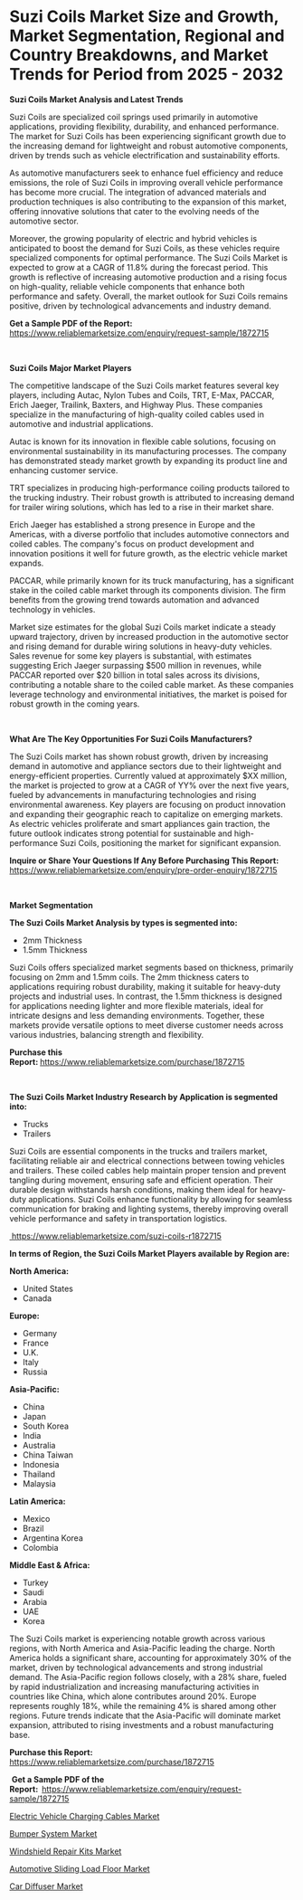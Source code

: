<p><h1>Suzi Coils Market Size and Growth, Market Segmentation, Regional and Country Breakdowns, and Market Trends for Period from 2025 -  2032</h1></p><p><strong>Suzi Coils Market Analysis and Latest Trends</strong></p>
<p><p>Suzi Coils are specialized coil springs used primarily in automotive applications, providing flexibility, durability, and enhanced performance. The market for Suzi Coils has been experiencing significant growth due to the increasing demand for lightweight and robust automotive components, driven by trends such as vehicle electrification and sustainability efforts. </p><p>As automotive manufacturers seek to enhance fuel efficiency and reduce emissions, the role of Suzi Coils in improving overall vehicle performance has become more crucial. The integration of advanced materials and production techniques is also contributing to the expansion of this market, offering innovative solutions that cater to the evolving needs of the automotive sector.</p><p>Moreover, the growing popularity of electric and hybrid vehicles is anticipated to boost the demand for Suzi Coils, as these vehicles require specialized components for optimal performance. The Suzi Coils Market is expected to grow at a CAGR of 11.8% during the forecast period. This growth is reflective of increasing automotive production and a rising focus on high-quality, reliable vehicle components that enhance both performance and safety. Overall, the market outlook for Suzi Coils remains positive, driven by technological advancements and industry demand.</p></p>
<p><strong>Get a Sample PDF of the Report:&nbsp;</strong> <a href="https://www.reliablemarketsize.com/enquiry/request-sample/1872715?utm_campaign=2034&utm_medium=2&utm_source=Github&utm_content=ia&utm_term=30032025&utm_id=suzi-coils">https://www.reliablemarketsize.com/enquiry/request-sample/1872715</a></p>
<p>&nbsp;</p>
<p><strong>Suzi Coils Major Market Players</strong></p>
<p><p>The competitive landscape of the Suzi Coils market features several key players, including Autac, Nylon Tubes and Coils, TRT, E-Max, PACCAR, Erich Jaeger, Trailink, Baxters, and Highway Plus. These companies specialize in the manufacturing of high-quality coiled cables used in automotive and industrial applications.</p><p>Autac is known for its innovation in flexible cable solutions, focusing on environmental sustainability in its manufacturing processes. The company has demonstrated steady market growth by expanding its product line and enhancing customer service.</p><p>TRT specializes in producing high-performance coiling products tailored to the trucking industry. Their robust growth is attributed to increasing demand for trailer wiring solutions, which has led to a rise in their market share. </p><p>Erich Jaeger has established a strong presence in Europe and the Americas, with a diverse portfolio that includes automotive connectors and coiled cables. The company's focus on product development and innovation positions it well for future growth, as the electric vehicle market expands.</p><p>PACCAR, while primarily known for its truck manufacturing, has a significant stake in the coiled cable market through its components division. The firm benefits from the growing trend towards automation and advanced technology in vehicles.</p><p>Market size estimates for the global Suzi Coils market indicate a steady upward trajectory, driven by increased production in the automotive sector and rising demand for durable wiring solutions in heavy-duty vehicles. Sales revenue for some key players is substantial, with estimates suggesting Erich Jaeger surpassing $500 million in revenues, while PACCAR reported over $20 billion in total sales across its divisions, contributing a notable share to the coiled cable market. As these companies leverage technology and environmental initiatives, the market is poised for robust growth in the coming years.</p></p>
<p>&nbsp;</p>
<p><strong>What Are The Key Opportunities For Suzi Coils Manufacturers?</strong></p>
<p><p>The Suzi Coils market has shown robust growth, driven by increasing demand in automotive and appliance sectors due to their lightweight and energy-efficient properties. Currently valued at approximately $XX million, the market is projected to grow at a CAGR of YY% over the next five years, fueled by advancements in manufacturing technologies and rising environmental awareness. Key players are focusing on product innovation and expanding their geographic reach to capitalize on emerging markets. As electric vehicles proliferate and smart appliances gain traction, the future outlook indicates strong potential for sustainable and high-performance Suzi Coils, positioning the market for significant expansion.</p></p>
<p><strong>Inquire or Share Your Questions If Any Before Purchasing This Report:</strong> <a href="https://www.reliablemarketsize.com/enquiry/pre-order-enquiry/1872715?utm_campaign=2034&utm_medium=2&utm_source=Github&utm_content=ia&utm_term=30032025&utm_id=suzi-coils">https://www.reliablemarketsize.com/enquiry/pre-order-enquiry/1872715</a></p>
<p>&nbsp;</p>
<p><strong>Market Segmentation</strong></p>
<p><strong>The Suzi Coils Market Analysis by types is segmented into:</strong></p>
<p><ul><li>2mm Thickness</li><li>1.5mm Thickness</li></ul></p>
<p><p>Suzi Coils offers specialized market segments based on thickness, primarily focusing on 2mm and 1.5mm coils. The 2mm thickness caters to applications requiring robust durability, making it suitable for heavy-duty projects and industrial uses. In contrast, the 1.5mm thickness is designed for applications needing lighter and more flexible materials, ideal for intricate designs and less demanding environments. Together, these markets provide versatile options to meet diverse customer needs across various industries, balancing strength and flexibility.</p></p>
<p><strong>Purchase this Report:&nbsp;</strong><a href="https://www.reliablemarketsize.com/purchase/1872715?utm_campaign=2034&utm_medium=2&utm_source=Github&utm_content=ia&utm_term=30032025&utm_id=suzi-coils">https://www.reliablemarketsize.com/purchase/1872715</a></p>
<p>&nbsp;</p>
<p><strong>The Suzi Coils Market Industry Research by Application is segmented into:</strong></p>
<p><ul><li>Trucks</li><li>Trailers</li></ul></p>
<p><p>Suzi Coils are essential components in the trucks and trailers market, facilitating reliable air and electrical connections between towing vehicles and trailers. These coiled cables help maintain proper tension and prevent tangling during movement, ensuring safe and efficient operation. Their durable design withstands harsh conditions, making them ideal for heavy-duty applications. Suzi Coils enhance functionality by allowing for seamless communication for braking and lighting systems, thereby improving overall vehicle performance and safety in transportation logistics.</p></p>
<p><a href="https://www.reliablemarketsize.com/suzi-coils-r1872715?utm_campaign=2034&utm_medium=2&utm_source=Github&utm_content=ia&utm_term=30032025&utm_id=suzi-coils">&nbsp;https://www.reliablemarketsize.com/suzi-coils-r1872715</a></p>
<p><strong>In terms of Region, the Suzi Coils Market Players available by Region are:</strong></p>
<p>
    <p> <strong> North America: </strong>
        <ul>
            <li>United States</li>
            <li>Canada</li>
        </ul>
        </p> 
    <p> <strong> Europe: </strong>
        <ul>
            <li>Germany</li>
            <li>France</li>
            <li>U.K.</li>
            <li>Italy</li>
            <li>Russia</li>
        </ul>
        </p> 
    <p> <strong> Asia-Pacific: </strong>
        <ul>
            <li>China</li>
            <li>Japan</li>
            <li>South Korea</li>
            <li>India</li>
            <li>Australia</li>
            <li>China Taiwan</li>
            <li>Indonesia</li>
            <li>Thailand</li>
            <li>Malaysia</li>
        </ul>
        </p> 
    <p> <strong> Latin America: </strong>
        <ul>
            <li>Mexico</li>
            <li>Brazil</li>
            <li>Argentina Korea</li>
            <li>Colombia</li>
        </ul>
        </p> 
    <p> <strong> Middle East & Africa: </strong>
        <ul>
            <li>Turkey</li>
            <li>Saudi</li>
            <li>Arabia</li>
            <li>UAE</li>
            <li>Korea</li>
        </ul>
    </p>
    </p>
<p><p>The Suzi Coils market is experiencing notable growth across various regions, with North America and Asia-Pacific leading the charge. North America holds a significant share, accounting for approximately 30% of the market, driven by technological advancements and strong industrial demand. The Asia-Pacific region follows closely, with a 28% share, fueled by rapid industrialization and increasing manufacturing activities in countries like China, which alone contributes around 20%. Europe represents roughly 18%, while the remaining 4% is shared among other regions. Future trends indicate that the Asia-Pacific will dominate market expansion, attributed to rising investments and a robust manufacturing base.</p></p>
<p><strong>Purchase this Report: </strong><a href="https://www.reliablemarketsize.com/purchase/1872715?utm_campaign=2034&utm_medium=2&utm_source=Github&utm_content=ia&utm_term=30032025&utm_id=suzi-coils">https://www.reliablemarketsize.com/purchase/1872715</a></p>
<p>&nbsp;<strong>Get a Sample PDF of the Report:&nbsp;&nbsp;</strong><a href="https://www.reliablemarketsize.com/enquiry/request-sample/1872715?utm_campaign=2034&utm_medium=2&utm_source=Github&utm_content=ia&utm_term=30032025&utm_id=suzi-coils">https://www.reliablemarketsize.com/enquiry/request-sample/1872715</a></p>
<p><strong></strong></p>
<p><p><a href="https://github.com/oduorsarath9/Market-Research-Report-List-1/blob/main/electric-vehicle-charging-cables-market.md?utm_campaign=2034&utm_medium=2&utm_source=Github&utm_content=ia&utm_term=30032025&utm_id=suzi-coils">Electric Vehicle Charging Cables Market</a></p><p><a href="https://github.com/ildyduedu/Market-Research-Report-List-1/blob/main/bumper-system-market.md?utm_campaign=2034&utm_medium=2&utm_source=Github&utm_content=ia&utm_term=30032025&utm_id=suzi-coils">Bumper System Market</a></p><p><a href="https://github.com/diosohusch6x/Market-Research-Report-List-1/blob/main/windshield-repair-kits-market.md?utm_campaign=2034&utm_medium=2&utm_source=Github&utm_content=ia&utm_term=30032025&utm_id=suzi-coils">Windshield Repair Kits Market</a></p><p><a href="https://github.com/salkidtodo/Market-Research-Report-List-1/blob/main/automotive-sliding-load-floor-market.md?utm_campaign=2034&utm_medium=2&utm_source=Github&utm_content=ia&utm_term=30032025&utm_id=suzi-coils">Automotive Sliding Load Floor Market</a></p><p><a href="https://github.com/beberjuban9a/Market-Research-Report-List-1/blob/main/car-diffuser-market.md?utm_campaign=2034&utm_medium=2&utm_source=Github&utm_content=ia&utm_term=30032025&utm_id=suzi-coils">Car Diffuser Market</a></p></p>